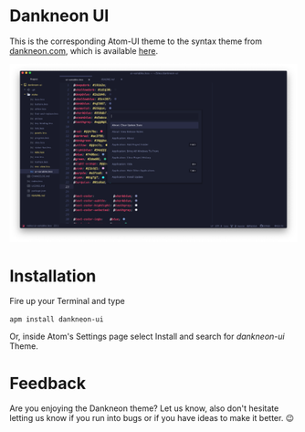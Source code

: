 # Dankneon UI

This is the corresponding Atom-UI theme to the syntax theme from [dankneon.com](https://dankneon.com), which is available [here](https://github.com/DankNeon/atom).

![Screenshot](screenshot.png)

# Installation
Fire up your Terminal and type

`apm install dankneon-ui`

Or, inside Atom's Settings page select Install and search for *dankneon-ui* Theme.

# Feedback
Are you enjoying the Dankneon theme? Let us know, also don't hesitate letting us know if you run into bugs or if you have ideas to make it better. 😉
